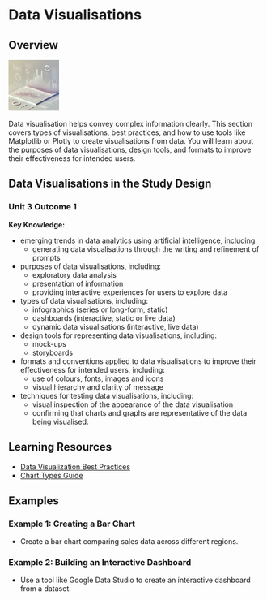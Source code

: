 # Data Visualisations

## Overview

![Data Visualisation Image - Created by ChatGPT 4o](/assets/images/visualisations.png)

Data visualisation helps convey complex information clearly. This section covers types of visualisations, best practices, and how to use tools like Matplotlib or Plotly to create visualisations from data. You will learn about the purposes of data visualisations, design tools, and formats to improve their effectiveness for intended users.

## Data Visualisations in the Study Design

### Unit 3 Outcome 1

**Key Knowledge:**

- emerging trends in data analytics using artificial intelligence, including:
  - generating data visualisations through the writing and refinement of prompts
- purposes of data visualisations, including:
  - exploratory data analysis
  - presentation of information
  - providing interactive experiences for users to explore data
- types of data visualisations, including:
  - infographics (series or long-form, static)
  - dashboards (interactive, static or live data)
  - dynamic data visualisations (interactive, live data)
- design tools for representing data visualisations, including:
  - mock-ups
  - storyboards
- formats and conventions applied to data visualisations to improve their effectiveness for intended users, including:
  - use of colours, fonts, images and icons
  - visual hierarchy and clarity of message
- techniques for testing data visualisations, including:
  - visual inspection of the appearance of the data visualisation
  - confirming that charts and graphs are representative of the data being visualised.


## Learning Resources

- [Data Visualization Best Practices](https://www.tableau.com/learn/articles/data-visualization)
- [Chart Types Guide](https://datavizcatalogue.com/)

## Examples

### Example 1: Creating a Bar Chart

- Create a bar chart comparing sales data across different regions.

### Example 2: Building an Interactive Dashboard

- Use a tool like Google Data Studio to create an interactive dashboard from a dataset.
